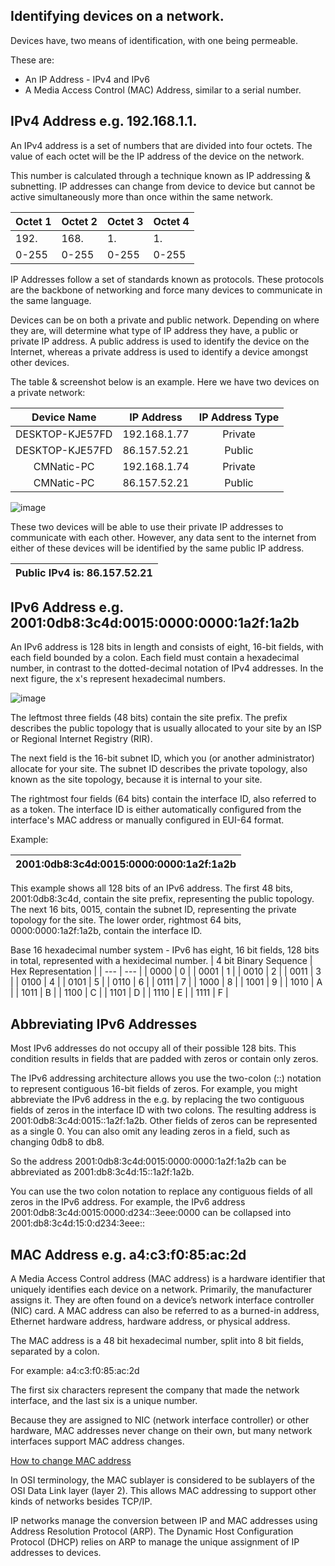 ## Identifying devices on a network.
Devices have, two means of identification, with one being permeable. 

These are:

- An IP Address - IPv4 and IPv6
- A Media Access Control (MAC) Address, similar to a serial number.

## IPv4 Address e.g. 192.168.1.1.
An IPv4 address is a set of numbers that are divided into four octets. 
The value of each octet will be the IP address of the device on the network.

This number is calculated through a technique known as IP addressing & subnetting.
IP addresses can change from device to device but cannot be active simultaneously more than once within the same network.

| Octet 1 | Octet 2 | Octet 3 | Octet 4 |
| --- | --- | --- | --- |
| 192. | 168. | 1. | 1. |
| 0-255 | 0-255 | 0-255 | 0-255 |

IP Addresses follow a set of standards known as protocols. These protocols are the backbone of networking and force many devices to communicate in the same language.

Devices can be on both a private and public network. Depending on where they are, will determine what type of IP address they have, a public or private IP address.
A public address is used to identify the device on the Internet, whereas a private address is used to identify a device amongst other devices.

The table & screenshot below is an example. Here we have two devices on a private network:

| Device Name | IP Address | IP Address Type |
| :---: | :---: | :---: |
| DESKTOP-KJE57FD | 192.168.1.77 | Private | 
| DESKTOP-KJE57FD | 86.157.52.21 | Public | 
| CMNatic-PC | 192.168.1.74 | Private | 
| CMNatic-PC | 86.157.52.21 | Public |

![image](https://user-images.githubusercontent.com/104662990/181930468-4638a16c-6e37-4c84-9207-cb312659084d.png)

These two devices will be able to use their private IP addresses to communicate with each other. However, any data sent to the internet from either of these devices will be identified by the same public IP address.

| Public IPv4 is: 86.157.52.21 |
| :---: |

## IPv6 Address e.g. 2001:0db8:3c4d:0015:0000:0000:1a2f:1a2b
An IPv6 address is 128 bits in length and consists of eight, 16-bit fields, with each field bounded by a colon. Each field must contain a hexadecimal number, in contrast to the dotted-decimal notation of IPv4 addresses. In the next figure, the x's represent hexadecimal numbers.

![image](https://user-images.githubusercontent.com/104662990/181933810-f2310425-b4eb-4392-844f-6088f106ccf0.png)

The leftmost three fields (48 bits) contain the site prefix. The prefix describes the public topology that is usually allocated to your site by an ISP or Regional Internet Registry (RIR).

The next field is the 16-bit subnet ID, which you (or another administrator) allocate for your site. The subnet ID describes the private topology, also known as the site topology, because it is internal to your site.

The rightmost four fields (64 bits) contain the interface ID, also referred to as a token. The interface ID is either automatically configured from the interface's MAC address or manually configured in EUI-64 format.

Example:

| 2001:0db8:3c4d:0015:0000:0000:1a2f:1a2b |
| :---: |

This example shows all 128 bits of an IPv6 address. The first 48 bits, 2001:0db8:3c4d, contain the site prefix, representing the public topology. The next 16 bits, 0015, contain the subnet ID, representing the private topology for the site. The lower order, rightmost 64 bits, 0000:0000:1a2f:1a2b, contain the interface ID.

Base 16 hexadecimal number system - IPv6 has eight, 16 bit fields, 128 bits in total, represented with a hexidecimal number.
| 4 bit Binary Sequence | Hex Representation |
| --- | --- |
| 0000 | 0 |
| 0001 | 1 |
| 0010 | 2 |
| 0011 | 3 |
| 0100 | 4 |
| 0101 | 5 |
| 0110 | 6 |
| 0111 | 7 |
| 1000 | 8 |
| 1001 | 9 |
| 1010 | A |
| 1011 | B |
| 1100 | C |
| 1101 | D |
| 1110 | E |
| 1111 | F |

## Abbreviating IPv6 Addresses

Most IPv6 addresses do not occupy all of their possible 128 bits. This condition results in fields that are padded with zeros or contain only zeros.

The IPv6 addressing architecture allows you use the two-colon (::) notation to represent contiguous 16-bit fields of zeros. For example, you might abbreviate the IPv6 address in the e.g. by replacing the two contiguous fields of zeros in the interface ID with two colons. The resulting address is 2001:0db8:3c4d:0015::1a2f:1a2b. Other fields of zeros can be represented as a single 0. You can also omit any leading zeros in a field, such as changing 0db8 to db8.

So the address 2001:0db8:3c4d:0015:0000:0000:1a2f:1a2b can be abbreviated as 2001:db8:3c4d:15::1a2f:1a2b.

You can use the two colon notation to replace any contiguous fields of all zeros in the IPv6 address. For example, the IPv6 address 2001:0db8:3c4d:0015:0000:d234::3eee:0000 can be collapsed into 2001:db8:3c4d:15:0:d234:3eee::

## MAC Address e.g. a4:c3:f0:85:ac:2d 

A Media Access Control address (MAC address) is a hardware identifier that uniquely identifies each device on a network. Primarily, the manufacturer assigns it. They are often found on a device’s network interface controller (NIC) card. A MAC address can also be referred to as a burned-in address, Ethernet hardware address, hardware address, or physical address.

The MAC address is a 48 bit hexadecimal number, split into 8 bit fields, separated by a colon. 

For example: a4:c3:f0:85:ac:2d 

The first six characters represent the company that made the network interface, and the last six is a unique number.

Because they are assigned to NIC (network interface controller) or other hardware, MAC addresses never change on their own, but many network interfaces support MAC address changes.

[How to change MAC address](https://www.ibm.com/docs/en/mq-appliance/9.2?topic=commands-mac-address)

In OSI terminology, the MAC sublayer is considered to be sublayers of the OSI Data Link layer (layer 2). This allows MAC addressing to support other kinds of networks besides TCP/IP.

IP networks manage the conversion between IP and MAC addresses using Address Resolution Protocol (ARP). The Dynamic Host Configuration Protocol (DHCP) relies on ARP to manage the unique assignment of IP addresses to devices.
